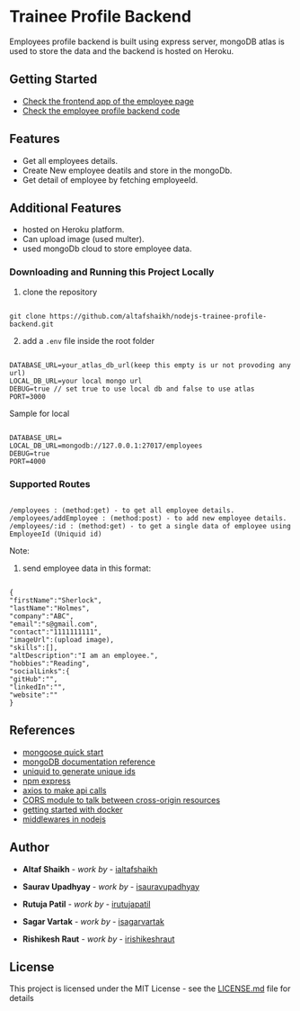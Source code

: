# Trainee Profile Backend

Employees profile backend is built using express server, mongoDB atlas is used to store the data and the backend is hosted on Heroku.

## Getting Started

- [Check the frontend app of the employee page](https://github.com/ialtafshaikh/trainee-profile-pages.git)
- [Check the employee profile backend code](https://github.com/altafshaikh/nodejs-trainee-profile-backend)

## Features

- Get all employees details.
- Create New employee deatils and store in the mongoDb.
- Get detail of employee by fetching employeeId.

## Additional Features

- hosted on Heroku platform.
- Can upload image (used multer).
- used mongoDb cloud to store employee data.

### Downloading and Running this Project Locally

1. clone the repository

```

git clone https://github.com/altafshaikh/nodejs-trainee-profile-backend.git
```

2. add a `.env` file inside the root folder

```

DATABASE_URL=your_atlas_db_url(keep this empty is ur not provoding any url)
LOCAL_DB_URL=your local mongo url
DEBUG=true // set true to use local db and false to use atlas
PORT=3000

```

Sample for local

```

DATABASE_URL=
LOCAL_DB_URL=mongodb://127.0.0.1:27017/employees
DEBUG=true
PORT=4000

```

### Supported Routes

```

/employees : (method:get) - to get all employee details.
/employees/addEmployee : (method:post) - to add new employee details.
/employees/:id : (method:get) - to get a single data of employee using EmployeeId (Uniquid id)

```

Note:

1. send employee data in this format:

```

{
"firstName":"Sherlock",
"lastName":"Holmes",
"company":"ABC",
"email":"s@gmail.com",
"contact":"1111111111",
"imageUrl":(upload image),
"skills":[],
"altDescription":"I am an employee.",
"hobbies":"Reading",
"socialLinks":{
"gitHub":"",
"linkedIn":"",
"website":""
}

```


## References

- [mongoose quick start](https://mongoosejs.com/docs/index.html)
- [mongoDB documentation reference](https://docs.mongodb.com/manual/introduction/)
- [uniquid to generate unique ids](https://www.npmjs.com/package/uniqid)
- [npm express](https://www.npmjs.com/package/express)
- [axios to make api calls](https://www.npmjs.com/package/axios)
- [CORS module to talk between cross-origin resources](https://www.npmjs.com/package/cors)
- [getting started with docker](https://docs.docker.com/get-started/)
- [middlewares in nodejs](https://medium.com/@selvaganesh93/how-node-js-middleware-works-d8e02a936113)

## Author

- **Altaf Shaikh** - _work by_ - [ialtafshaikh](https://github.com/ialtafshaikh)

- **Saurav Upadhyay** - _work by_ - [isauravupadhyay](https://github.com/sauravraw)

- **Rutuja Patil** - _work by_ - [irutujapatil](https://github.com/Rutuja9696)

- **Sagar Vartak** - _work by_ - [isagarvartak](https://github.com/sagar-vartak)

- **Rishikesh Raut** - _work by_ - [irishikeshraut](https://github.com/Rishikesh46)

## License

This project is licensed under the MIT License - see the [LICENSE.md](LICENSE.md) file for details

```

```
